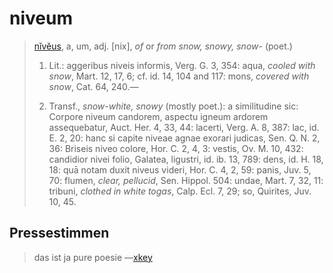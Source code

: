 # niveum

> [nĭvĕus](https://logeion.uchicago.edu/niveus), a, um, adj. [nix], _of_ or _from snow, snowy, snow-_ (poet.)
>
> 1. Lit.: aggeribus niveis informis, Verg. G. 3, 354: aqua, _cooled with snow_, Mart. 12, 17, 6; cf. id. 14, 104 and 117: mons, _covered with snow_, Cat. 64, 240.—
>
> 2. Transf., _snow-white, snowy_ (mostly poet.): a similitudine sic: Corpore niveum candorem, aspectu igneum ardorem assequebatur, Auct. Her. 4, 33, 44: lacerti, Verg. A. 8, 387: lac, id. E. 2, 20: hanc si capite niveae agnae exorari judicas, Sen. Q. N. 2, 36: Briseis niveo colore, Hor. C. 2, 4, 3: vestis, Ov. M. 10, 432: candidior nivei folio, Galatea, ligustri, id. ib. 13, 789: dens, id. H. 18, 18: quā notam duxit niveus videri, Hor. C. 4, 2, 59: panis, Juv. 5, 70: flumen, _clear, pellucid_, Sen. Hippol. 504: undae, Mart. 7, 32, 11: tribuni, _clothed in white togas_, Calp. Ecl. 7, 29; so, Quirites, Juv. 10, 45.

## Pressestimmen
> das ist ja pure poesie —[xkey](https://github.com/riotbib)
